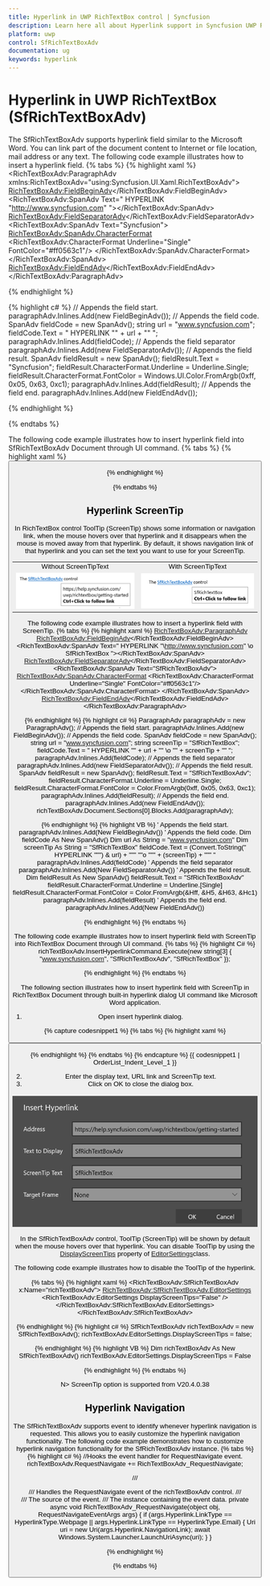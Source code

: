 ```yaml
---
title: Hyperlink in UWP RichTextBox control | Syncfusion
description: Learn here all about Hyperlink support in Syncfusion UWP RichTextBox (SfRichTextBoxAdv) control and more.
platform: uwp
control: SfRichTextBoxAdv
documentation: ug
keywords: hyperlink
---
```

# Hyperlink in UWP RichTextBox (SfRichTextBoxAdv)

The SfRichTextBoxAdv supports hyperlink field similar to the Microsoft Word. You can link part of the document content to Internet or file location, mail address or any text.
The following code example illustrates how to insert a hyperlink field.
{% tabs %}
{% highlight xaml %}
<RichTextBoxAdv:ParagraphAdv xmlns:RichTextBoxAdv="using:Syncfusion.UI.Xaml.RichTextBoxAdv">
    <RichTextBoxAdv:FieldBeginAdv></RichTextBoxAdv:FieldBeginAdv>
    <RichTextBoxAdv:SpanAdv Text=" HYPERLINK &quot;http://www.syncfusion.com&quot; "></RichTextBoxAdv:SpanAdv>
    <RichTextBoxAdv:FieldSeparatorAdv></RichTextBoxAdv:FieldSeparatorAdv>
    <RichTextBoxAdv:SpanAdv Text="Syncfusion">
        <RichTextBoxAdv:SpanAdv.CharacterFormat>
            <RichTextBoxAdv:CharacterFormat Underline="Single" FontColor="#ff0563c1"/>
        </RichTextBoxAdv:SpanAdv.CharacterFormat>
    </RichTextBoxAdv:SpanAdv>
    <RichTextBoxAdv:FieldEndAdv></RichTextBoxAdv:FieldEndAdv>
</RichTextBoxAdv:ParagraphAdv>


{% endhighlight %}

{% highlight c# %}
// Appends the field start.
paragraphAdv.Inlines.Add(new FieldBeginAdv());
// Appends the field code.
SpanAdv fieldCode = new SpanAdv();
string url = "www.syncfusion.com";
fieldCode.Text = " HYPERLINK \"" + url + "\" ";
paragraphAdv.Inlines.Add(fieldCode);
// Appends the field separator
paragraphAdv.Inlines.Add(new FieldSeparatorAdv());
// Appends the field result.
SpanAdv fieldResult = new SpanAdv();
fieldResult.Text = "Syncfusion";
fieldResult.CharacterFormat.Underline = Underline.Single;
fieldResult.CharacterFormat.FontColor = Windows.UI.Color.FromArgb(0xff, 0x05, 0x63, 0xc1);
paragraphAdv.Inlines.Add(fieldResult);
// Appends the field end.
paragraphAdv.Inlines.Add(new FieldEndAdv());


{% endhighlight %}

{% endtabs %}

The following code example illustrates how to insert hyperlink field into SfRichTextBoxAdv Document through UI command.
{% tabs %}
{% highlight xaml %}
<Button Content="Insert Hyperlink" Command="{Binding ElementName=richTextBoxAdv,Path=InsertHyperlinkCommand}"/>


{% endhighlight %}

{% endtabs %}

## Hyperlink ScreenTip

In RichTextBox control ToolTip (ScreenTip) shows some information or navigation link, when the mouse hovers over that hyperlink and it disappears when the mouse is moved away from that hyperlink. By default, it shows navigation link of that hyperlink and you can set the text you want to use for your ScreenTip.

<table><tr><td>Without ScreenTipText</td><td>With ScreenTipText</td></tr><tr><td><img src="Hyperlink_images/screentip_ug1.PNG" alt="Hyperlink_images1"/></td><td><img src="Hyperlink_images/screentip_ug2.PNG" alt="Hyperlink_images2"/></td></tr></table>

The following code example illustrates how to insert a hyperlink field with ScreenTip.
{% tabs %}
{% highlight xaml %}
<RichTextBoxAdv:ParagraphAdv>
    <RichTextBoxAdv:FieldBeginAdv></RichTextBoxAdv:FieldBeginAdv>
    <RichTextBoxAdv:SpanAdv Text=" HYPERLINK &quot;\http://www.syncfusion.com&quot; \o SfRichTextBox "></RichTextBoxAdv:SpanAdv>
    <RichTextBoxAdv:FieldSeparatorAdv></RichTextBoxAdv:FieldSeparatorAdv>
    <RichTextBoxAdv:SpanAdv Text="SfRichTextBoxAdv">
            <RichTextBoxAdv:SpanAdv.CharacterFormat>
                <RichTextBoxAdv:CharacterFormat Underline="Single" FontColor="#ff0563c1"/>
            </RichTextBoxAdv:SpanAdv.CharacterFormat>
    </RichTextBoxAdv:SpanAdv>
    <RichTextBoxAdv:FieldEndAdv></RichTextBoxAdv:FieldEndAdv>
</RichTextBoxAdv:ParagraphAdv>

{% endhighlight %}
{% highlight c# %}
ParagraphAdv paragraphAdv = new ParagraphAdv();
// Appends the field start.
paragraphAdv.Inlines.Add(new FieldBeginAdv());
// Appends the field code.
SpanAdv fieldCode = new SpanAdv();
string url = "www.syncfusion.com";
string screenTip = "SfRichTextBox";
fieldCode.Text = " HYPERLINK \"" + url + "\" \\o \"" + screenTip + "\" ";
paragraphAdv.Inlines.Add(fieldCode);
// Appends the field separator
paragraphAdv.Inlines.Add(new FieldSeparatorAdv());
// Appends the field result.
SpanAdv fieldResult = new SpanAdv();
fieldResult.Text = "SfRichTextBoxAdv";
fieldResult.CharacterFormat.Underline = Underline.Single;
fieldResult.CharacterFormat.FontColor = Color.FromArgb(0xff, 0x05, 0x63, 0xc1);
paragraphAdv.Inlines.Add(fieldResult);
// Appends the field end.
paragraphAdv.Inlines.Add(new FieldEndAdv());
richTextBoxAdv.Document.Sections[0].Blocks.Add(paragraphAdv);

{% endhighlight %}
{% highlight VB %}
' Appends the field start.
paragraphAdv.Inlines.Add(New FieldBeginAdv())
' Appends the field code.
Dim fieldCode As New SpanAdv()
Dim url As String = "www.syncfusion.com"
Dim screenTip As String = "SfRichTextBox"
fieldCode.Text = (Convert.ToString(" HYPERLINK """) & url) + """ ""o """ + (screenTip) + """ "
paragraphAdv.Inlines.Add(fieldCode)
' Appends the field separator
paragraphAdv.Inlines.Add(New FieldSeparatorAdv())
' Appends the field result.
Dim fieldResult As New SpanAdv()
fieldResult.Text = "SfRichTextBoxAdv"
fieldResult.CharacterFormat.Underline = Underline.[Single]
fieldResult.CharacterFormat.FontColor = Color.FromArgb(&Hff, &H5, &H63, &Hc1)
paragraphAdv.Inlines.Add(fieldResult)
' Appends the field end.
paragraphAdv.Inlines.Add(New FieldEndAdv())

{% endhighlight %}
{% endtabs %}

The following code example illustrates how to insert hyperlink field with ScreenTip into RichTextBox Document through UI command.
{% tabs %}
{% highlight C# %}
richTextBoxAdv.InsertHyperlinkCommand.Execute(new string[3] { "www.syncfusion.com", "SfRichTextBoxAdv", "SfRichTextBox" });

{% endhighlight %}
{% endtabs %}

The following section illustrates how to insert hyperlink field with ScreenTip in RichTextBox Document through built-in hyperlink dialog UI command like Microsoft Word application.
1. Open insert hyperlink dialog.

{% capture codesnippet1 %}
{% tabs %}
{% highlight xaml %}
<!-- Binds button to the ShowHyperlinkDialogCommand -->
<Button Content="Hyperlink" Command="{Binding ElementName=richTextBoxAdv, Path=ShowHyperlinkDialogCommand}"/>

{% endhighlight %}
{% endtabs %}
{% endcapture %}
{{ codesnippet1 | OrderList_Indent_Level_1 }}

2. Enter the display text, URL link and ScreenTip text.
3. Click on OK to close the dialog box.

![Adding Hyperlink to WPF RichTextBox](Hyperlink_images/uwp-richtextbox-insert-hyperlink.PNG)

In the SfRichTextBoxAdv control, ToolTip (ScreenTip) will be shown by default when the mouse hovers over that hyperlink. You can disable ToolTip by using the [DisplayScreenTips](https://help.syncfusion.com/cr/uwp/Syncfusion.UI.Xaml.RichTextBoxAdv.EditorSettings.html#Syncfusion_UI_Xaml_RichTextBoxAdv_EditorSettings_DisplayScreenTips) property of [EditorSettings](https://help.syncfusion.com/cr/uwp/Syncfusion.UI.Xaml.RichTextBoxAdv.EditorSettings.html)class.

The following code example illustrates how to disable the ToolTip of the hyperlink.

{% tabs %}
{% highlight xaml %}
<RichTextBoxAdv:SfRichTextBoxAdv x:Name="richTextBoxAdv">
    <RichTextBoxAdv:SfRichTextBoxAdv.EditorSettings>
        <RichTextBoxAdv:EditorSettings DisplayScreenTips="False" />
    </RichTextBoxAdv:SfRichTextBoxAdv.EditorSettings>
</RichTextBoxAdv:SfRichTextBoxAdv>

{% endhighlight %}
{% highlight c# %}
SfRichTextBoxAdv richTextBoxAdv = new SfRichTextBoxAdv();
richTextBoxAdv.EditorSettings.DisplayScreenTips = false;

{% endhighlight %}
{% highlight VB %}
Dim richTextBoxAdv As New SfRichTextBoxAdv()
richTextBoxAdv.EditorSettings.DisplayScreenTips = False

{% endhighlight %}
{% endtabs %}

N> ScreenTip option is supported from V20.4.0.38

## Hyperlink Navigation

The SfRichTextBoxAdv supports event to identify whenever hyperlink navigation is requested. This allows you to easily customize the hyperlink navigation functionality.
The following code example demonstrates how to customize hyperlink navigation functionality for the SfRichTextBoxAdv instance.
{% tabs %}
{% highlight c# %}
//Hooks the event handler for RequestNavigate event.
richTextBoxAdv.RequestNavigate += RichTextBoxAdv_RequestNavigate;


/// <summary>
/// Handles the RequestNavigate event of the richTextBoxAdv control.
/// </summary>
/// <param name="obj">The source of the event.</param>
/// <param name="args">The <see cref="RequestNavigateEventArgs"/> instance containing the event data.</param>
private async void RichTextBoxAdv_RequestNavigate(object obj, RequestNavigateEventArgs args)
{
    if (args.Hyperlink.LinkType == HyperlinkType.Webpage || args.Hyperlink.LinkType == HyperlinkType.Email)
    {
        Uri uri = new Uri(args.Hyperlink.NavigationLink);
        await Windows.System.Launcher.LaunchUriAsync(uri);
    }
}


{% endhighlight %}

{% endtabs %}
